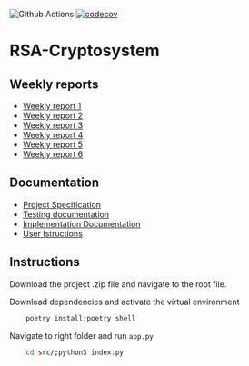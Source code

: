 ![Github Actions](https://github.com/hanrastic/RSA-Cryptosystem/workflows/CI/badge.svg)
[![codecov](https://codecov.io/gh/hanrastic/RSA-Cryptosystem/branch/main/graph/badge.svg?token=38QC8NMU4G)](https://codecov.io/gh/hanrastic/RSA-Cryptosystem)

# RSA-Cryptosystem
## Weekly reports
- [Weekly report 1](documentation/weekly_report1.md)
- [Weekly report 2](documentation/weekly_report2.md)
- [Weekly report 3](documentation/weekly_report3.md)
- [Weekly report 4](documentation/weekly_report4.md)
- [Weekly report 5](documentation/weekly_report5.md)
- [Weekly report 6](documentation/weekly_report6.md)

## Documentation
- [Project Specification](documentation/project_specification.md)
- [Testing documentation](documentation/testing_documentation.md)
- [Implementation Documentation](documentation/implementation_documentation.md)
- [User Istructions](documentation/user_instructions.md)

## Instructions
Download the project .zip file and navigate to the root file. 

Download dependencies and activate the virtual environment
```bash
    poetry install;poetry shell
```

Navigate to right folder and run `app.py`
```bash
    cd src/;python3 index.py
```
